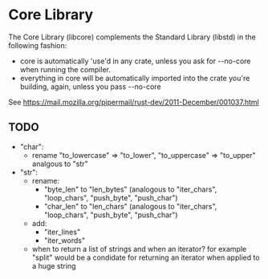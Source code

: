# Core Library

The Core Library (libcore) complements the Standard Library (libstd) in the following fashion:

* core is automatically 'use'd in any crate, unless you ask for --no-core when running the compiler.
* everything in core will be automatically imported into the crate you're building, again, unless you pass --no-core

See https://mail.mozilla.org/pipermail/rust-dev/2011-December/001037.html

## TODO

* "char":
  * rename "to_lowercase" => "to_lower", "to_uppercase" => "to_upper" analgous to "str"
* "str":
  * rename:
      * "byte_len" to "len_bytes" (analogous to "iter_chars", "loop_chars", "push_byte", "push_char")
      * "char_len" to "len_chars" (analogous to "iter_chars", "loop_chars", "push_byte", "push_char")
  * add:
      * "iter_lines"
      * "iter_words"
  * when to return a list of strings and when an iterator? for example "split" would be a condidate for returning an iterator when applied to a huge string